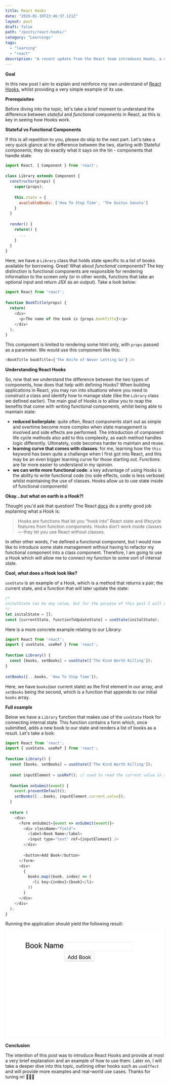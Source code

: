 ```yaml
---
title: React Hooks
date: "2019-01-19T23:46:37.121Z"
layout: post
draft: false
path: "/posts/react-hooks/"
category: "Learnings"
tags:
  - "learning"
  - "react"
description: "A recent update from the React team introduces Hooks, a neat way of handling state inside of functional components. Curious? Let's take a look!"
---
```


**Goal**

In this new post I aim to explain and reinforce my own understand of  [React Hooks](https://reactjs.org/docs/hooks-overview.html), whilst providing a very simple example of its use.

**Prerequisites**

Before diving into the topic, let's take a brief moment to understand the difference between _stateful_ and _functional_ components in React, as this is key in seeing how Hooks work.

**Stateful vs Functional Components**

If this is all repetition to you, please do skip to the next part. Let's take a very quick glance at the difference between the two, starting with Stateful components; they do exactly what it says on the tin - components that handle state.

```javascript
import React, { Component } from 'react';

class Library extends Component {
  constructor(props) {
    super(props);
    
    this.state = {
      availableBooks: ['How To Stop Time', 'The Gustuv Sonata']
    }
  }
  
  render() {
    return() {
      ...
    }
  }
}
```
Here, we have a `Library` class that holds state specific to a list of books available for borrowing. Great! What about  _functional_ components? The key distinction is functional components are responsible for rendering information to the screen only (or in other words, functions that take an optional input and return JSX as an output). Take a look below:

```javascript
import React from 'react';

function BookTitle(props) {
  return(
    <div>
      <p>The name of the book is {props.bookTitle}</p>
    </div>
  );
}
```

This component is limited to rendering some html only, with `props` passed as a parameter. We would use this component like this:

```javascript
<BookTitle bookTitle={'The Knife of Never Letting Go'} />
```

**Understanding React Hooks**

So, now that we understand the difference between the two types of components, how does that help with defining Hooks? When building applications in React, you may run into situations where you need to construct a class and identify how to manage state (like the `Library` class we defined earlier). The main goal of Hooks is to allow you to reap the benefits that come with writing functional components, whilst being able to maintain state:

- **reduced boilerplate**: quite often,  React components start out as simple and overtime become more complex when state management is involved and side effects are performed. The introduction of component life cycle methods also add to this complexity, as each method handles logic differently. Ultimately, code becomes harder to maintain and reuse. 
- **learning curve that comes with classes**: for me, learning how the `this` keyword has been quite a challenge when I first got into React, and this may be an even bigger learning curve for those starting out. Functions are far more easier to understand in my opinion.
- **we can write more functional code**: a key advantage of using Hooks is the ability to write functional code (no side effects, code is less verbose) whilst maintaining the use of classes. Hooks allow us to use state inside of functional components!

**Okay...but what on earth is a Hook?!**

Thought you'd ask that question! The React [docs](https://reactjs.org/docs/hooks-overview.html#but-what-is-a-hook) do a pretty good job explaining what a Hook is:

 > Hooks are functions that let you “hook into” React state and lifecycle features from function components. Hooks don’t work inside classes — they let you use React without classes. 

In other other words, I've defined a functional component, but I would now like to introduce some state management without having to refactor my functional component into a class component. Therefore, I am going to use a Hook which will allow me to connect my function to some sort of internal state.

**Cool, what does a Hook look like?**

`useState` is an example of a Hook, which is a method that returns a pair; the current state, and a function that will later update the state:

```javascript
/*
initalState can be any value, but for the purpose of this post I will use an array
*/
let initalState = [];
const [currentState, functionToUpdateState] = useState(initalState);
```
Here is a more concrete example relating to our Library:

```javascript
import React from 'react';
import { useState, useRef } from 'react';

function Library() {
  const [books, setBooks] = useState(['The Kind Worth Killing']);
}

setBooks([...books, 'How To Stop Time']);
```

Here, we have `books`(our current state) as the first element in our array, and `setBooks` being the second, which is a function that appends to our initial `books` array.

**Full example**

Below we have a `Library` function that makes use of the `useState` Hook for connecting internal state. This function contains a form which, once submitted, adds a new book to our state and renders a list of books as a result. Let's take a look:

```javascript
import React from 'react';
import { useState, useRef } from 'react';

function Library() {
  const [books, setBooks] = useState(['The Kind Worth Killing']);

  const inputElement = useRef(); // used to read the current value in an input field

  function onSubmit(event) {
    event.preventDefault();
    setBooks([...books, inputElement.current.value]);
  }

  return (
    <div>
      <form onSubmit={event => onSubmit(event)}>
        <div className="field">
          <label>Book Name</label>
          <input type="text" ref={inputElement} />
        </div>

        <button>Add Book</button>
      </form>
      <div>
        {
          books.map((book, index) => (
            <li key={index}>{book}</li>
          ))
        }
      </div>
    </div>
  );
}
```

Running the application should yield the following result:

![Alt Text](./addBook.gif)

**Conclusion**

The intention of this post was to introduce React Hooks and provide at most a very brief explanation and an example of how to use them. Later on, I will take a deeper dive into this topic, outlining other hooks such as `useEffect` and will provide more examples and real-world use cases. Thanks for tuning in! 🙅🏾‍♂️



